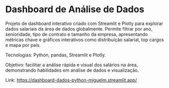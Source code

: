 # Dashboard de Análise de Dados

Projeto de dashboard interativo criado com Streamlit e Plotly para explorar dados salariais da área de dados globalmente. Permite filtrar por ano, senioridade, tipo de contrato e tamanho da empresa, apresentando métricas chave e gráficos interativos como distribuição salarial, top cargos e mapa por país.

Tecnologias: Python, pandas, Streamlit e Plotly.

Objetivo: facilitar a análise rápida e visual dos salários na área, demonstrando habilidades em análise de dados e visualização.

Link: https://dashboard-dados-python-miguelm.streamlit.app/
